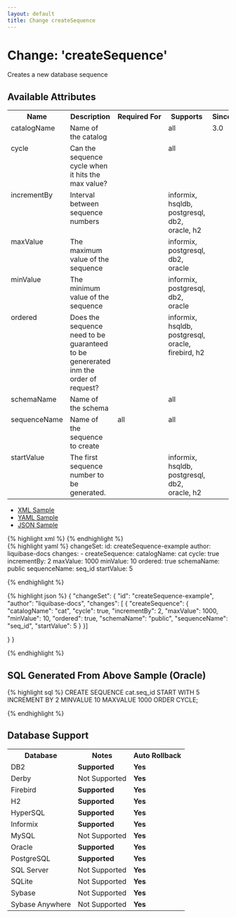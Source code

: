 ```yaml
---
layout: default
title: Change createSequence
---
```


<!-- ====================================================== -->
<!-- GENERATED BY ChangeDocGenerator DO NOT MODIFY MANUALLY -->
<!-- ====================================================== -->

  <script>
  $(function() {
    $( "#changelog-tabs" ).tabs();
  });
</script>

# Change: 'createSequence'

Creates a new database sequence

## Available Attributes ##

<table>
<tr><th>Name</th><th>Description</th><th>Required&nbsp;For</th><th>Supports</th><th>Since</th></tr>
<tr><td style='vertical-align: top'>catalogName</td><td style='vertical-align: top'>Name of the catalog</td><td style='vertical-align: top'></td><td style='vertical-align:top'>all</td><td style='vertical-align: top'>3.0</td></tr>
<tr><td style='vertical-align: top'>cycle</td><td style='vertical-align: top'>Can the sequence cycle when it hits the max value?</td><td style='vertical-align: top'></td><td style='vertical-align:top'>all</td><td style='vertical-align: top'></td></tr>
<tr><td style='vertical-align: top'>incrementBy</td><td style='vertical-align: top'>Interval between sequence numbers</td><td style='vertical-align: top'></td><td style='vertical-align:top'>informix, hsqldb, postgresql, db2, oracle, h2</td><td style='vertical-align: top'></td></tr>
<tr><td style='vertical-align: top'>maxValue</td><td style='vertical-align: top'>The maximum value of the sequence</td><td style='vertical-align: top'></td><td style='vertical-align:top'>informix, postgresql, db2, oracle</td><td style='vertical-align: top'></td></tr>
<tr><td style='vertical-align: top'>minValue</td><td style='vertical-align: top'>The minimum value of the sequence</td><td style='vertical-align: top'></td><td style='vertical-align:top'>informix, postgresql, db2, oracle</td><td style='vertical-align: top'></td></tr>
<tr><td style='vertical-align: top'>ordered</td><td style='vertical-align: top'>Does the sequence need to be guaranteed to be genererated inm the order of request?</td><td style='vertical-align: top'></td><td style='vertical-align:top'>informix, hsqldb, postgresql, oracle, firebird, h2</td><td style='vertical-align: top'></td></tr>
<tr><td style='vertical-align: top'>schemaName</td><td style='vertical-align: top'>Name of the schema</td><td style='vertical-align: top'></td><td style='vertical-align:top'>all</td><td style='vertical-align: top'></td></tr>
<tr><td style='vertical-align: top'>sequenceName</td><td style='vertical-align: top'>Name of the sequence to create</td><td style='vertical-align: top'>all</td><td style='vertical-align:top'>all</td><td style='vertical-align: top'></td></tr>
<tr><td style='vertical-align: top'>startValue</td><td style='vertical-align: top'>The first sequence number to be generated.</td><td style='vertical-align: top'></td><td style='vertical-align:top'>informix, hsqldb, postgresql, db2, oracle, h2</td><td style='vertical-align: top'></td></tr>
</table>

<div id='changelog-tabs'>
<ul>
    <li><a href="#tab-xml">XML Sample</a></li>
    <li><a href="#tab-yaml">YAML Sample</a></li>
    <li><a href="#tab-json">JSON Sample</a></li>
  </ul>
<div id='tab-xml'>
{% highlight xml %}
<changeSet author="liquibase-docs" id="createSequence-example">
    <createSequence catalogName="cat"
            cycle="true"
            incrementBy="2"
            maxValue="1000"
            minValue="10"
            ordered="true"
            schemaName="public"
            sequenceName="seq_id"
            startValue="5"/>
</changeSet>
{% endhighlight %}
</div>
<div id='tab-yaml'>
{% highlight yaml %}
changeSet:
  id: createSequence-example
  author: liquibase-docs
  changes:
  - createSequence:
      catalogName: cat
      cycle: true
      incrementBy: 2
      maxValue: 1000
      minValue: 10
      ordered: true
      schemaName: public
      sequenceName: seq_id
      startValue: 5

{% endhighlight %}
</div>
<div id='tab-json'>
{% highlight json %}
{
  "changeSet": {
    "id": "createSequence-example",
    "author": "liquibase-docs",
    "changes": [
      {
        "createSequence": {
          "catalogName": "cat",
          "cycle": true,
          "incrementBy": 2,
          "maxValue": 1000,
          "minValue": 10,
          "ordered": true,
          "schemaName": "public",
          "sequenceName": "seq_id",
          "startValue": 5
        }
      }]
    
  }
}

{% endhighlight %}
</div>
</div>


## SQL Generated From Above Sample (Oracle)

{% highlight sql %}
CREATE SEQUENCE cat.seq_id START WITH 5 INCREMENT BY 2 MINVALUE 10 MAXVALUE 1000 ORDER CYCLE;


{% endhighlight %}

## Database Support

<table style='border:1;'>
<tr><th>Database</th><th>Notes</th><th>Auto Rollback</th></tr>
<tr><td>DB2</td><td><b>Supported</b></td><td><b>Yes</b></td></tr>
<tr><td>Derby</td><td>Not Supported</td><td><b>Yes</b></td></tr>
<tr><td>Firebird</td><td><b>Supported</b></td><td><b>Yes</b></td></tr>
<tr><td>H2</td><td><b>Supported</b></td><td><b>Yes</b></td></tr>
<tr><td>HyperSQL</td><td><b>Supported</b></td><td><b>Yes</b></td></tr>
<tr><td>Informix</td><td><b>Supported</b></td><td><b>Yes</b></td></tr>
<tr><td>MySQL</td><td>Not Supported</td><td><b>Yes</b></td></tr>
<tr><td>Oracle</td><td><b>Supported</b></td><td><b>Yes</b></td></tr>
<tr><td>PostgreSQL</td><td><b>Supported</b></td><td><b>Yes</b></td></tr>
<tr><td>SQL Server</td><td>Not Supported</td><td><b>Yes</b></td></tr>
<tr><td>SQLite</td><td>Not Supported</td><td><b>Yes</b></td></tr>
<tr><td>Sybase</td><td>Not Supported</td><td><b>Yes</b></td></tr>
<tr><td>Sybase Anywhere</td><td>Not Supported</td><td><b>Yes</b></td></tr>
</table>
